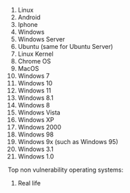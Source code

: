 1. Linux
2. Android 
3. Iphone
4. Windows
5. Windows Server
6. Ubuntu (same for Ubuntu Server)
7. Linux Kernel
9. Chrome OS
10. MacOS
11. Windows 7
12. Windows 10
13. Windows 11
14. Windows 8.1
15. Windows 8
16. Windows Vista
17. Windows XP
18. Windows 2000
19. Windows 98
20. Windows 9x (such as Windows 95)
21. Windows 3.1
22. Windows 1.0

Top non vulnerability operating systems: 
1. Real life 
